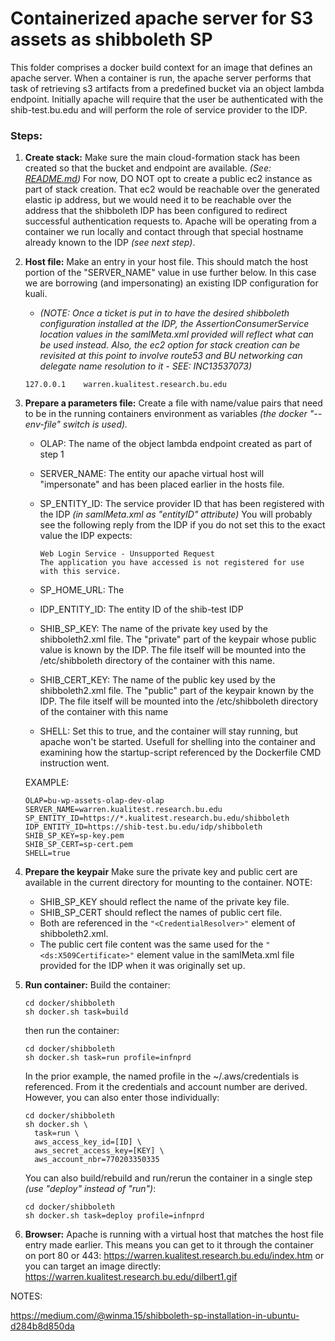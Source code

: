 # Containerized apache server for S3 assets as shibboleth SP

This folder comprises a docker build context for an image that defines an apache server.
When a container is run, the apache server performs that task of retrieving s3 artifacts from a predefined bucket via an object lambda endpoint.
Initially apache will require that the user be authenticated with the shib-test.bu.edu and will perform the role of service provider to the IDP.

### Steps:

1. **Create stack:**
   Make sure the main cloud-formation stack has been created so that the bucket and endpoint are available. *(See: [README.md](../../Readme.md))*
   For now, DO NOT opt to create a public ec2 instance as part of stack creation. That ec2 would be reachable over the generated elastic ip address, but we would need it to be reachable over the address that the shibboleth IDP has been configured to redirect successful authentication requests to.
   Apache will be operating from a container we run locally and contact through that special hostname already known to the IDP *(see next step)*.

2. **Host file:**
   Make an entry in your host file. This should match the host portion of the "SERVER_NAME" value in use further below.
   In this case we are borrowing (and impersonating) an existing IDP configuration for kuali.
   
   - *(NOTE: Once a ticket is put in to have the desired shibboleth configuration installed at the IDP, the AssertionConsumerService location values in the samlMeta.xml provided will reflect what can be used instead. Also, the ec2 option for stack creation can be revisited at this point to involve route53 and BU networking can delegate name resolution to it - SEE: INC13537073)*
   
   ```
   127.0.0.1	warren.kualitest.research.bu.edu
   ```
   
3. **Prepare a parameters file:**
   Create a file with name/value pairs that need to be in the running containers environment as variables *(the docker "--env-file" switch is used).*

   - OLAP: The name of the object lambda endpoint created as part of step 1

   - SERVER_NAME: The entity our apache virtual host will "impersonate" and has been placed earlier in the hosts file.

   - SP_ENTITY_ID: The service provider ID that has been registered with the IDP *(in samlMeta.xml as "entityID" attribute)*
      You will probably see the following reply from the IDP if you do not set this to the exact value the IDP expects:

      ```
      Web Login Service - Unsupported Request
      The application you have accessed is not registered for use with this service.
      ```

   - SP_HOME_URL: The 

   - IDP_ENTITY_ID: The entity ID of the shib-test IDP

   - SHIB_SP_KEY: The name of the private key used by the shibboleth2.xml file. The "private" part of the keypair whose public value is known by the IDP. The file itself will be mounted into the /etc/shibboleth directory of the container with this name.

   - SHIB_CERT_KEY: The name of the public key used by the shibboleth2.xml file. The "public" part of the keypair known by the IDP. The file itself will be mounted into the /etc/shibboleth directory of the container with this name

   - SHELL: Set this to true, and the container will stay running, but apache won't be started. Usefull for shelling into the container and examining how the startup-script referenced by the Dockerfile CMD instruction went.

   EXAMPLE:
   
   ```
   OLAP=bu-wp-assets-olap-dev-olap
   SERVER_NAME=warren.kualitest.research.bu.edu
   SP_ENTITY_ID=https://*.kualitest.research.bu.edu/shibboleth
   IDP_ENTITY_ID=https://shib-test.bu.edu/idp/shibboleth
   SHIB_SP_KEY=sp-key.pem
   SHIB_SP_CERT=sp-cert.pem
   SHELL=true
   ```
   
4. **Prepare the keypair**
   Make sure the private key and public cert are available in the current directory for mounting to the container.
   NOTE:

   - SHIB_SP_KEY should reflect the name of the private key file.
   - SHIB_SP_CERT should reflect the names of public cert file.
   - Both are referenced in the `"<CredentialResolver>"` element of shibboleth2.xml.
   - The public cert file content was the same used for the `"<ds:X509Certificate>"` element value in the samlMeta.xml file
      provided for the IDP when it was originally set up.

5. **Run container:**
   Build the container:

   ```
   cd docker/shibboleth
   sh docker.sh task=build
   ```

   then run the container:

   ```
   cd docker/shibboleth
   sh docker.sh task=run profile=infnprd
   ```

   In the prior example, the named profile in the ~/.aws/credentials is referenced. From it the credentials and account number are derived.
   However, you can also enter those individually:

   ```
   cd docker/shibboleth
   sh docker.sh \
     task=run \
     aws_access_key_id=[ID] \
     aws_secret_access_key=[KEY] \
     aws_account_nbr=770203350335
   ```

   You can also build/rebuild and run/rerun the container in a single step *(use "deploy" instead of "run")*:

   ```
   cd docker/shibboleth
   sh docker.sh task=deploy profile=infnprd
   ```

6. **Browser:**
   Apache is running with a virtual host that matches the host file entry made earlier.
   This means you can get to it through the container on port 80 or 443: 
   https://warren.kualitest.research.bu.edu/index.htm
   or you can target an image directly:
   https://warren.kualitest.research.bu.edu/dilbert1.gif

NOTES:

https://medium.com/@winma.15/shibboleth-sp-installation-in-ubuntu-d284b8d850da